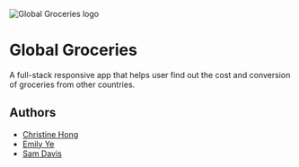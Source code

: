 ![Global Groceries logo](https://user-images.githubusercontent.com/88682745/148169632-14d92868-2a74-4b41-b849-75a7dc38d008.png)


 # Global Groceries
A full-stack responsive app that helps user find out the cost and conversion of groceries from other countries.

## Authors

- [Christine Hong](https://github.com/christinehongs)
- [Emily Ye](https://github.com/em-yee)
- [Sam Davis](https://github.com/SamDavis0)